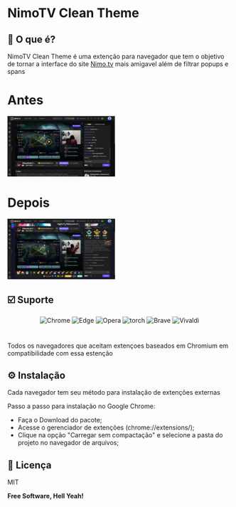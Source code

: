 # NimoTV Clean Theme

## 🤔 O que é?

NimoTV Clean Theme é uma extenção para navegador que tem o objetivo de tornar a interface do site [Nimo.tv](www.nimo.tv) mais amigavel além de filtrar popups e spans

# 

# Antes
<img src="https://raw.githubusercontent.com/DeamonPedro/nimotv_clean_theme/main/after.png" alt="after" width="48%" height="auto"/>

# Depois

<img src="https://raw.githubusercontent.com/DeamonPedro/nimotv_clean_theme/main/before.png" alt="before" width="48%" height="auto"/>

## ☑️ Suporte

<p align="center">
<img src="https://logodownload.org/wp-content/uploads/2017/05/google-chrome-logo-2.png" alt="Chrome" width="40" height="40"/>
<img src="https://upload.wikimedia.org/wikipedia/pt/thumb/9/98/Microsoft_Edge_logo_%282019%29.svg/768px-Microsoft_Edge_logo_%282019%29.svg.png" alt="Edge" width="40" height="40"/>
<img src="https://logodownload.org/wp-content/uploads/2017/06/opera-logo-browser.png" alt="Opera" width="40" height="40"/>
<img src="https://i.pinimg.com/originals/32/1a/63/321a63a3e94a76080e2bb19d35305c6c.png" alt="torch" width="40" height="40"/>
<img src="https://img.ibxk.com.br/2016/12/programas/15596708145850506.png" alt="Brave" width="40" height="40"/>
<img src="https://upload.wikimedia.org/wikipedia/commons/thumb/e/e4/Vivaldi_web_browser_logo.svg/1026px-Vivaldi_web_browser_logo.svg.png" alt="Vivaldi" width="40" height="40"/>
</p>

# 

Todos os navegadores que aceitam extençoes baseados em Chromium em compatibilidade com essa estenção

## ⚙️ Instalação

Cada navegador tem seu método para instalação de extenções externas

Passo a passo para instalação no Google Chrome:

- Faça o Download do pacote;
- Acesse o gerenciador de extenções (chrome://extensions/);
- Clique na opção "Carregar sem compactação" e selecione a pasta do projeto no navegador de arquivos;

## 📝 Licença

MIT

**Free Software, Hell Yeah!**